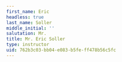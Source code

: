 ```yaml
---
first_name: Eric
headless: true
last_name: Soller
middle_initial: ''
salutation: Mr.
title: Mr. Eric Soller
type: instructor
uid: 762b3c03-bb04-e083-b5fe-ff478b56c5fc
---
```


